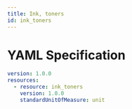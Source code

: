 ```yaml
---
title: Ink, toners
id: ink_toners
---
```




# YAML Specification

```yaml
version: 1.0.0
resources: 
  - resource: ink_toners
    version: 1.0.0
    standardUnitOfMeasure: unit
```



